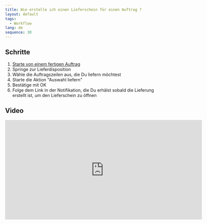 ```yaml
---
title: Wie erstelle ich einen Lieferschein für einen Auftrag ?
layout: default
tags:
  - Workflow
lang: de
sequence: 30
---
```


## Schritte

1. [Starte von einem fertigen Auftrag](Auftrag_erfassen)
1. Springe zur Lieferdisposition
1. Wähle die Auftragszeilen aus, die Du liefern möchtest
1. Starte die Aktion "Auswahl liefern"
1. Bestätige mit OK
1. Folge dem Link in der Notifikation, die Du erhälst sobald die Lieferung erstellt ist, um den Lieferschein zu öffnen


## Video

<iframe src="https://player.vimeo.com/video/206310601" width="640" height="325" frameborder="0" webkitallowfullscreen mozallowfullscreen allowfullscreen></iframe>
